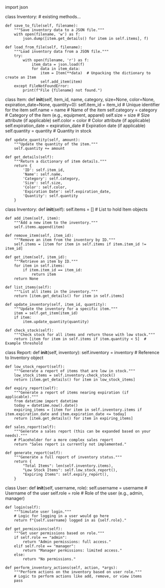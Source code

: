 import json

class Inventory:
    # existing methods...

    def save_to_file(self, filename):
        """Save inventory data to a JSON file."""
        with open(filename, 'w') as f:
            json.dump([item.get_details() for item in self.items], f)

    def load_from_file(self, filename):
        """Load inventory data from a JSON file."""
        try:
            with open(filename, 'r') as f:
                item_data = json.load(f)
                for data in item_data:
                    item = Item(**data)  # Unpacking the dictionary to create an Item
                    self.add_item(item)
        except FileNotFoundError:
            print(f"File {filename} not found.")
class Item:
    def __init__(self, item_id, name, category, size=None, color=None, expiration_date=None, quantity=0):
        self.item_id = item_id          # Unique identifier for the item
        self.name = name                # Name of the item
        self.category = category        # Category of the item (e.g., equipment, apparel)
        self.size = size                # Size attribute (if applicable)
        self.color = color              # Color attribute (if applicable)
        self.expiration_date = expiration_date  # Expiration date (if applicable)
        self.quantity = quantity        # Quantity in stock

    def update_quantity(self, amount):
        """Update the quantity of the item."""
        self.quantity += amount

    def get_details(self):
        """Return a dictionary of item details."""
        return {
            'ID': self.item_id,
            'Name': self.name,
            'Category': self.category,
            'Size': self.size,
            'Color': self.color,
            'Expiration Date': self.expiration_date,
            'Quantity': self.quantity
        }
class Inventory:
    def __init__(self):
        self.items = []  # List to hold Item objects

    def add_item(self, item):
        """Add a new item to the inventory."""
        self.items.append(item)

    def remove_item(self, item_id):
        """Remove an item from the inventory by ID."""
        self.items = [item for item in self.items if item.item_id != item_id]

    def get_item(self, item_id):
        """Retrieve an item by ID."""
        for item in self.items:
            if item.item_id == item_id:
                return item
        return None

    def list_items(self):
        """List all items in the inventory."""
        return [item.get_details() for item in self.items]

    def update_inventory(self, item_id, quantity):
        """Update the inventory for a specific item."""
        item = self.get_item(item_id)
        if item:
            item.update_quantity(quantity)

    def check_stock(self):
        """Check stock for all items and return those with low stock."""
        return [item for item in self.items if item.quantity < 5]  # Example threshold
class Report:
    def __init__(self, inventory):
        self.inventory = inventory  # Reference to Inventory object

    def low_stock_report(self):
        """Generate a report of items that are low in stock."""
        low_stock_items = self.inventory.check_stock()
        return [item.get_details() for item in low_stock_items]

    def expiry_report(self):
        """Generate a report of items nearing expiration (if applicable)."""
        from datetime import datetime
        today = datetime.now().date()
        expiring_items = [item for item in self.inventory.items if item.expiration_date and item.expiration_date <= today]
        return [item.get_details() for item in expiring_items]

    def sales_report(self):
        """Generate a sales report (this can be expanded based on your needs)."""
        # Placeholder for a more complex sales report
        return "Sales report is currently not implemented."

    def generate_report(self):
        """Generate a full report of inventory status."""
        return {
            "Total Items": len(self.inventory.items),
            "Low Stock Items": self.low_stock_report(),
            "Expiring Items": self.expiry_report(),
        }
class User:
    def __init__(self, username, role):
        self.username = username  # Username of the user
        self.role = role          # Role of the user (e.g., admin, manager)

    def login(self):
        """Simulate user login."""
        # Logic for logging in a user would go here
        return f"{self.username} logged in as {self.role}."

    def get_permissions(self):
        """Get user permissions based on role."""
        if self.role == "admin":
            return "Admin permissions: full access."
        elif self.role == "manager":
            return "Manager permissions: limited access."
        else:
            return "No permissions."

    def perform_inventory_actions(self, action, *args):
        """Perform actions on the inventory based on user role."""
        # Logic to perform actions like add, remove, or view items
        pass
